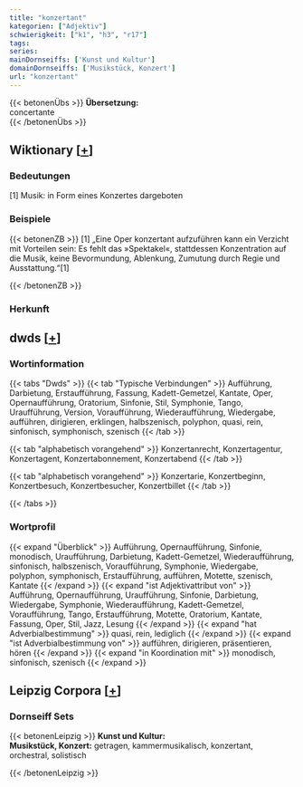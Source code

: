 ```yaml
---
title: "konzertant"
kategorien: ["Adjektiv"]
schwierigkeit: ["k1", "h3", "r17"]
tags:
series:
mainDornseiffs: ['Kunst und Kultur']
domainDornseiffs: ['Musikstück, Konzert']
url: "konzertant"
---
```


{{< betonenÜbs >}}
**Übersetzung:**  
concertante  
{{< /betonenÜbs >}}

## Wiktionary [[+](https://de.wiktionary.org/wiki/konzertant)]

### Bedeutungen
[1] Musik: in Form eines Konzertes dargeboten  

### Beispiele
{{< betonenZB >}}
[1] „Eine Oper konzertant aufzuführen kann ein Verzicht mit Vorteilen sein: Es fehlt das »Spektakel«, stattdessen Konzentration auf die Musik, keine Bevormundung, Ablenkung, Zumutung durch Regie und Ausstattung.“[1]  

{{< /betonenZB >}}
### Herkunft
  



## dwds [[+](https://www.dwds.de/wb/konzertant)]

### Wortinformation
{{< tabs "Dwds" >}}
{{< tab "Typische Verbindungen" >}}
Aufführung, Darbietung, Erstaufführung, Fassung, Kadett-Gemetzel, Kantate, Oper, Opernaufführung, Oratorium, Sinfonie, Stil, Symphonie, Tango, Uraufführung, Version, Voraufführung, Wiederaufführung, Wiedergabe, aufführen, dirigieren, erklingen, halbszenisch, polyphon, quasi, rein, sinfonisch, symphonisch, szenisch
{{< /tab >}}

{{< tab "alphabetisch vorangehend" >}}
Konzertanrecht, Konzertagentur, Konzertagent, Konzertabonnement, Konzertabend
{{< /tab >}}

{{< tab "alphabetisch vorangehend" >}}
Konzertarie, Konzertbeginn, Konzertbesuch, Konzertbesucher, Konzertbillet
{{< /tab >}}

{{< /tabs >}}

### Wortprofil
{{< expand "Überblick" >}} Aufführung, Opernaufführung, Sinfonie, monodisch, Uraufführung, Darbietung, Kadett-Gemetzel, Wiederaufführung, sinfonisch, halbszenisch, Voraufführung, Symphonie, Wiedergabe, polyphon, symphonisch, Erstaufführung, aufführen, Motette, szenisch, Kantate {{< /expand >}}
{{< expand "ist Adjektivattribut von" >}} Aufführung, Opernaufführung, Uraufführung, Sinfonie, Darbietung, Wiedergabe, Symphonie, Wiederaufführung, Kadett-Gemetzel, Voraufführung, Tango, Erstaufführung, Motette, Oratorium, Kantate, Fassung, Oper, Stil, Jazz, Lesung {{< /expand >}}
{{< expand "hat Adverbialbestimmung" >}} quasi, rein, lediglich {{< /expand >}}
{{< expand "ist Adverbialbestimmung von" >}} aufführen, dirigieren, präsentieren, hören {{< /expand >}}
{{< expand "in Koordination mit" >}} monodisch, sinfonisch, szenisch {{< /expand >}}

## Leipzig Corpora [[+](https://corpora.uni-leipzig.de/en/res?word=konzertant&corpusId=deu_newscrawl-public_2018)]

### Dornseiff Sets
{{< betonenLeipzig >}}
**Kunst und Kultur:**  
**Musikstück, Konzert:** getragen, kammermusikalisch, konzertant, orchestral, solistisch  

{{< /betonenLeipzig >}}
